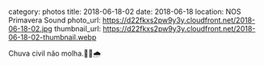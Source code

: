 category: photos 
title: 2018-06-18-02
date: 2018-06-18
location: NOS Primavera Sound
photo_url: https://d22fkxs2pw9y3y.cloudfront.net/2018-06-18-02.jpg
thumbnail_url: https://d22fkxs2pw9y3y.cloudfront.net/2018-06-18-02-thumbnail.webp

Chuva civil não molha.🌼🍄🌧               